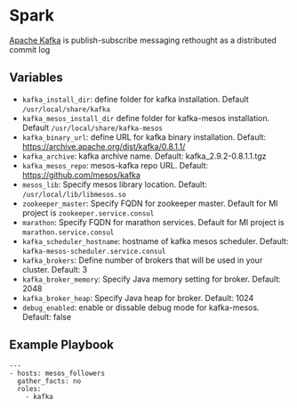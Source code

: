 # Spark

[Apache Kafka](https://kafka.apache.org) is publish-subscribe messaging rethought as a distributed commit log

## Variables

- `kafka_install_dir`: define folder for kafka installation. Default `/usr/local/share/kafka`
- `kafka_mesos_install_dir` define folder for kafka-mesos installation. Default `/usr/local/share/kafka-mesos`
- `kafka_binary_url`: define URL for kafka binary installation. Default: https://archive.apache.org/dist/kafka/0.8.1.1/
- `kafka_archive`: kafka archive name. Default:  kafka_2.9.2-0.8.1.1.tgz
- `kafka_mesos_repo`: mesos-kafka repo URL. Default: https://github.com/mesos/kafka
- `mesos_lib`: Specify mesos library location. Default: `/usr/local/lib/libmesos.so`
- `zookeeper_master`: Specify FQDN for zookeeper master. Default for MI project is `zookeeper.service.consul`
- `marathon`: Specify FQDN for marathon services. Default for MI project is `marathon.service.consul`
- `kafka_scheduler_hostname`: hostname of kafka mesos scheduler. Default: `kafka-mesos-scheduler.service.consul`
- `kafka_brokers`: Define number of brokers that will be used in your cluster. Default: 3
- `kafka_broker_memory`: Specify Java memory setting for broker. Default: 2048
- `kafka_broker_heap`: Specify Java heap for broker. Default: 1024 
- `debug_enabled`: enable or dissable debug mode for kafka-mesos. Default: false

## Example Playbook

    ---
    - hosts: mesos_followers
      gather_facts: no
      roles:
        - kafka
